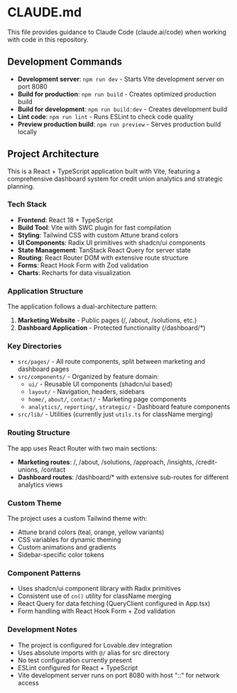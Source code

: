 # CLAUDE.md

This file provides guidance to Claude Code (claude.ai/code) when working with code in this repository.

## Development Commands

- **Development server**: `npm run dev` - Starts Vite development server on port 8080
- **Build for production**: `npm run build` - Creates optimized production build
- **Build for development**: `npm run build:dev` - Creates development build
- **Lint code**: `npm run lint` - Runs ESLint to check code quality
- **Preview production build**: `npm run preview` - Serves production build locally

## Project Architecture

This is a React + TypeScript application built with Vite, featuring a comprehensive dashboard system for credit union analytics and strategic planning.

### Tech Stack
- **Frontend**: React 18 + TypeScript
- **Build Tool**: Vite with SWC plugin for fast compilation
- **Styling**: Tailwind CSS with custom Attune brand colors
- **UI Components**: Radix UI primitives with shadcn/ui components
- **State Management**: TanStack React Query for server state
- **Routing**: React Router DOM with extensive route structure
- **Forms**: React Hook Form with Zod validation
- **Charts**: Recharts for data visualization

### Application Structure

The application follows a dual-architecture pattern:

1. **Marketing Website** - Public pages (/, /about, /solutions, etc.)
2. **Dashboard Application** - Protected functionality (/dashboard/*)

### Key Directories

- `src/pages/` - All route components, split between marketing and dashboard pages
- `src/components/` - Organized by feature domain:
  - `ui/` - Reusable UI components (shadcn/ui based)
  - `layout/` - Navigation, headers, sidebars
  - `home/`, `about/`, `contact/` - Marketing page components
  - `analytics/`, `reporting/`, `strategic/` - Dashboard feature components
- `src/lib/` - Utilities (currently just `utils.ts` for className merging)

### Routing Structure

The app uses React Router with two main sections:
- **Marketing routes**: /, /about, /solutions, /approach, /insights, /credit-unions, /contact
- **Dashboard routes**: /dashboard/* with extensive sub-routes for different analytics views

### Custom Theme

The project uses a custom Tailwind theme with:
- Attune brand colors (teal, orange, yellow variants)
- CSS variables for dynamic theming
- Custom animations and gradients
- Sidebar-specific color tokens

### Component Patterns

- Uses shadcn/ui component library with Radix primitives
- Consistent use of `cn()` utility for className merging
- React Query for data fetching (QueryClient configured in App.tsx)
- Form handling with React Hook Form + Zod validation

### Development Notes

- The project is configured for Lovable.dev integration
- Uses absolute imports with `@/` alias for src directory
- No test configuration currently present
- ESLint configured for React + TypeScript
- Vite development server runs on port 8080 with host "::" for network access